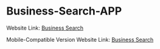 # Business-Search-APP

Website Link: [Business Search](https://csci571-hw6-363222.wl.r.appspot.com/business.html)

Mobile-Compatible Version Website Link: [Business Search](https://yelpapi-business-search.wl.r.appspot.com/search)
